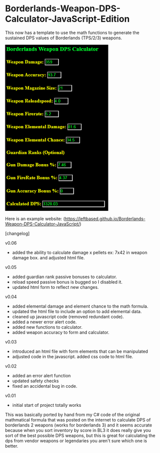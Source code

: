# Borderlands-Weapon-DPS-Calculator-JavaScript-Edition
This now has a template to use the math functions to generate the sustained DPS values of Borderlands (TPS/2/3) weapons.

![Image of BLWDPSCalc](screenshot01.png)

Here is an example website: (https://leftbased.github.io/Borderlands-Weapon-DPS-Calculator-JavaScript/)

[changelog]

v0.06<br />
- added the ability to calculate damage x pellets ex: 7x42 in weapon damage box. and adjusted html file.

v0.05<br />
- added guardian rank passive bonuses to calculator.
- reload speed passive bonus is bugged so I disabled it.
- updated html form to reflect new changes.

v0.04<br />
- added elemental damage and element chance to the math formula.
- updated the html file to include an option to add elemental data.
- cleaned up javascript code (removed redundant code).
- added a newer error alert code.
- added new functions to calculator.
- added weapon accuracy to form and calculator.

v0.03<br />
- introduced an html file with form elements that can be manipulated
- adjusted code in the javascript. added css code to html file.

v0.02<br />
- added an error alert function
- updated safety checks
- fixed an accidental bug in code.

v0.01<br />
- initial start of project totally works

This was basically ported by hand from my C# code of the original mathmatical formula that was posted on the internet to calculate DPS of borderlands 2 weapons (works for borderlands 3) and it seems accurate because when you sort inventory by score in BL3 it does really give you sort of the best possible DPS weapons, but this is great for calculating the dps from vendor weapons or legendaries you aren't sure which one is better.
